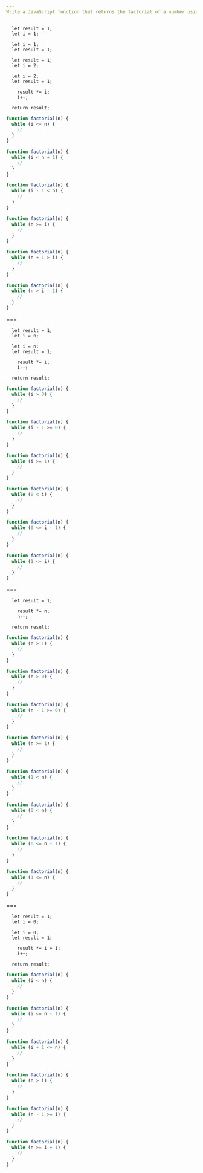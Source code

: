 ```yaml
---
Write a JavaScript function that returns the factorial of a number using a "while" loop.
---
```


```initial
  let result = 1;
  let i = 1;
```

```initial
  let i = 1;
  let result = 1;
```

```initial
  let result = 1;
  let i = 2;
```

```initial
  let i = 2;
  let result = 1;
```

```transformation
    result *= i;
    i++;
```

```final
  return result;
```

```js
function factorial(n) {
  while (i <= n) {
    //
  }
}
```

```js
function factorial(n) {
  while (i < n + 1) {
    //
  }
}
```

```js
function factorial(n) {
  while (i - 1 < n) {
    //
  }
}
```

```js
function factorial(n) {
  while (n >= i) {
    //
  }
}
```

```js
function factorial(n) {
  while (n + 1 > i) {
    //
  }
}
```

```js
function factorial(n) {
  while (n > i - 1) {
    //
  }
}
```

===

```initial
  let result = 1;
  let i = n;
```

```initial
  let i = n;
  let result = 1;
```

```transformation
    result *= i;
    i--;
```

```final
  return result;
```

```js
function factorial(n) {
  while (i > 0) {
    //
  }
}
```

```js
function factorial(n) {
  while (i - 1 >= 0) {
    //
  }
}
```

```js
function factorial(n) {
  while (i >= 1) {
    //
  }
}
```

```js
function factorial(n) {
  while (0 < i) {
    //
  }
}
```

```js
function factorial(n) {
  while (0 <= i - 1) {
    //
  }
}
```

```js
function factorial(n) {
  while (1 <= i) {
    //
  }
}
```

===

```initial
  let result = 1;
```

```transformation
    result *= n;
    n--;
```

```final
  return result;
```

```js
function factorial(n) {
  while (n > 1) {
    //
  }
}
```

```js
function factorial(n) {
  while (n > 0) {
    //
  }
}
```

```js
function factorial(n) {
  while (n - 1 >= 0) {
    //
  }
}
```

```js
function factorial(n) {
  while (n >= 1) {
    //
  }
}
```

```js
function factorial(n) {
  while (1 < n) {
    //
  }
}
```

```js
function factorial(n) {
  while (0 < n) {
    //
  }
}
```

```js
function factorial(n) {
  while (0 <= n - 1) {
    //
  }
}
```

```js
function factorial(n) {
  while (1 <= n) {
    //
  }
}
```

===

```initial
  let result = 1;
  let i = 0;
```

```initial
  let i = 0;
  let result = 1;
```

```transformation
    result *= i + 1;
    i++;
```

```final
  return result;
```

```js
function factorial(n) {
  while (i < n) {
    //
  }
}
```

```js
function factorial(n) {
  while (i <= n - 1) {
    //
  }
}
```

```js
function factorial(n) {
  while (i + 1 <= n) {
    //
  }
}
```

```js
function factorial(n) {
  while (n > i) {
    //
  }
}
```

```js
function factorial(n) {
  while (n - 1 >= i) {
    //
  }
}
```

```js
function factorial(n) {
  while (n >= i + 1) {
    //
  }
}
```
